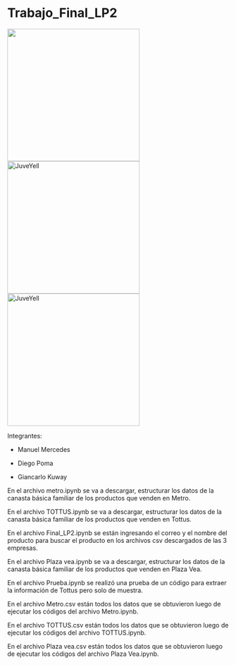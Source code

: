 # Trabajo_Final_LP2
<p float="left">
  <img src="https://plazavea.vteximg.com.br/arquivos/opg-fb-plazavea.jpg?v=637898668297670000" width="300px">
  <img src="https://user-images.githubusercontent.com/69254697/182523332-9f880f2f-c674-4386-a992-734052df2c27.png" alt="JuveYell" width="300px">
  <img src="https://user-images.githubusercontent.com/69254697/182523394-79c83ddd-35c2-4c26-a928-f64c92d9f0c2.png" alt="JuveYell" width="300px">
 </p>



Integrantes:

- Manuel Mercedes

- Diego Poma    

- Giancarlo Kuway

En el archivo metro.ipynb se va a descargar, estructurar los datos de la canasta básica familiar de los productos que venden en Metro.

En el archivo TOTTUS.ipynb se va a descargar, estructurar los datos de la canasta básica familiar de los productos que venden en Tottus.

En el archivo Final_LP2.ipynb se están ingresando el correo y el nombre del producto para buscar el producto en los archivos csv descargados de las 3 empresas.

En el archivo Plaza vea.ipynb se va a descargar, estructurar los datos de la canasta básica familiar de los productos que venden en Plaza Vea.

En el archivo Prueba.ipynb se realizó una prueba de un código para extraer la información de Tottus pero solo de muestra.

En el archivo Metro.csv están todos los datos que se obtuvieron luego de ejecutar los códigos del archivo Metro.ipynb.

En el archivo TOTTUS.csv están todos los datos que se obtuvieron luego de ejecutar los códigos del archivo TOTTUS.ipynb.

En el archivo Plaza vea.csv están todos los datos que se obtuvieron luego de ejecutar los códigos del archivo Plaza Vea.ipynb.
